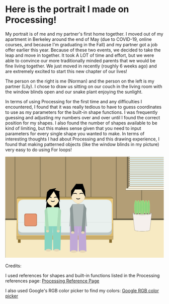 # Here is the portrait I made on Processing!

My portrait is of me and my partner's first home together. I moved out of my apartment in Berkeley around the end of May (due to COVID-19, online courses, and because I'm graduating in the Fall) and my partner got a job offer earlier this year. Because of these two events, we decided to take the leap and move in together. It took A LOT of time and effort, but we were able to convince our more traditionally minded parents that we would be fine living together. We just moved in recently (roughly 6 weeks ago) and are extremely excited to start this new chapter of our lives!

The person on the right is me (Norman) and the person on the left is my partner (Lily). I chose to draw us sitting on our couch in the living room with the window blinds open and our snake plant enjoying the sunlight. 

In terms of using Processing for the first time and any difficulties I encountered, I found that it was really tedious to have to guess coordinates to use as my parameters for the built-in shape functions. I was frequently guessing and adjusting my numbers over and over until I found the correct position for my shapes. I also found the number of shapes available to be kind of limiting, but this makes sense given that you need to input parameters for every single shape you wanted to make. In terms of interesting thoughts I had about Processing and this drawing experience, I found that making patterned objects (like the window blinds in my picture) very easy to do using For loops!

![](portrait.png)

Credits:

I used references for shapes and built-in functions listed in the Processing references page:
[Processing Reference Page](https://processing.org/reference/)

I also used Google's RGB color picker to find my colors:
[Google RGB color picker](https://www.google.com/search?q=rgb+color+picker&rlz=1C1CHBF_enUS887US887&oq=rgb+&aqs=chrome.0.69i59j69i57j0l6.821j0j7&sourceid=chrome&ie=UTF-8)
